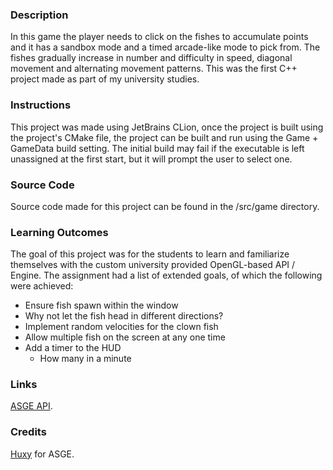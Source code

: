 ### Description

In this game the player needs to click on the fishes to accumulate points and it has a sandbox mode and a timed arcade-like mode to pick from. The fishes gradually increase in number and difficulty in speed, diagonal movement and alternating movement patterns. This was the first C++ project made as part of my university studies.

### Instructions

This project was made using JetBrains CLion, once the project is built using the project's CMake file, the project can be built and run using the Game + GameData build setting. The initial build may fail if the executable is left unassigned at the first start, but it will prompt the user to select one.

### Source Code

Source code made for this project can be found in the /src/game directory.

### Learning Outcomes

The goal of this project was for the students to learn and familiarize themselves with the custom university provided OpenGL-based API / Engine. The assignment had a list of extended goals, of which the following were achieved:

- Ensure fish spawn within the window
- Why not let the fish head in different directions?
- Implement random velocities for the clown fish
- Allow multiple fish on the screen at any one time
- Add a timer to the HUD
    - How many in a minute

### Links
[ASGE API](https://huxyuk.github.io/AwesomeSauceGE/).

### Credits

[Huxy](https://github.com/HuxyUK/) for ASGE.
